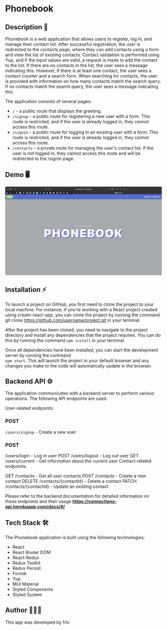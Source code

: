 # Phonebook

## Description 📑

Phonebook is a web application that allows users to register, log in, and manage their contact list.
After successful registration, the user is redirected to the contacts page, where they can add
contacts using a form and view the list of existing contacts. Contact validation is performed using
Yup, and if the input values are valid, a request is made to add the contact to the list. If there
are no contacts in the list, the user sees a message indicating this. However, if there is at least
one contact, the user sees a contact counter and a search form. When searching for contacts, the
user is provided with information on how many contacts match the search query. If no contacts match
the search query, the user sees a message indicating this.

The application consists of several pages:

- `/` - a public route that displays the greeting.
- `/signup` - a public route for registering a new user with a form. This route is restricted, and
  if the user is already logged in, they cannot access this route.
- `/signin` - a public route for logging in an existing user with a form. This route is restricted,
  and if the user is already logged in, they cannot access this route.
- `/contacts` - a private route for managing the user's contact list. If the user is not logged in,
  they cannot access this route and will be redirected to the /signin page.

## Demo 🖥

![Demo](https://raw.githubusercontent.com/vadymfrlv/storage/main/demos/phonebook/phonebook-demo.gif)

## Installation ⚡️

To launch a project on GitHub, you first need to clone the project to your local machine. For
instance, if you're working with a React project created using create-react-app, you can clone the
project by running the command git clone https://github.com/username/project.git in your terminal.

After the project has been cloned, you need to navigate to the project directory and install any
dependencies that the project requires. You can do this by running the command `npm install` in your
terminal.

Once all dependencies have been installed, you can start the development server by running the
command <br> `npm start`. This will launch the project in your default browser and any changes you
make to the code will automatically update in the browser.

## Backend API ⚙️

The application communicates with a backend server to perform various operations. The following API
endpoints are used:

User-related endpoints:

### POST

`/users/signup` - Create a new user

### POST

/users/login - Log in user POST /users/logout - Log out user GET /users/current - Get information
about the current user Contact-related endpoints:

GET /contacts - Get all user contacts POST /contacts - Create a new contact DELETE
/contacts/{contactId} - Delete a contact PATCH /contacts/{contactId} - Update an existing contact

Please refer to the backend documentation for detailed information on these endpoints and their
usage
[<b>https://connections-api.herokuapp.com/docs/#/</b>](https://connections-api.herokuapp.com/docs/#/)

## Tech Stack 🛠

The Phonebook application is built using the following technologies:

- React
- React Router DOM
- React-Redux
- Redux Toolkit
- Redux Persist
- Formik
- Yup
- MUI Material
- Styled Components
- Styled System

## Author 👨🏻‍💻

This app was developed by frlv

